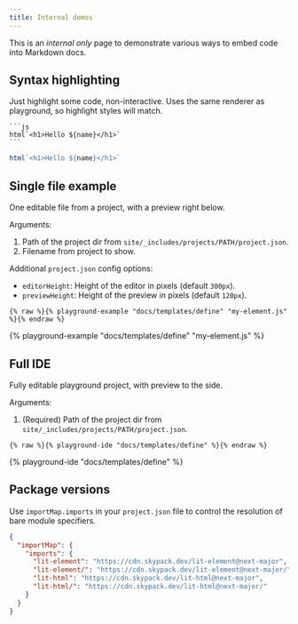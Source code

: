 ```yaml
---
title: Internal demos
---
```


This is an _internal only_ page to demonstrate various ways to embed code into
Markdown docs.

## Syntax highlighting

Just highlight some code, non-interactive. Uses the same renderer as playground,
so highlight styles will match.

````
```js
html`<h1>Hello ${name}</h1>`
```
````

```js
html`<h1>Hello ${name}</h1>`
```

## Single file example

One editable file from a project, with a preview right below.

Arguments:
1. Path of the project dir from `site/_includes/projects/PATH/project.json`.
2. Filename from project to show.

Additional `project.json` config options:
- `editorHeight`: Height of the editor in pixels (default `300px`).
- `previewHeight`: Height of the preview in pixels (default `120px`).

```
{% raw %}{% playground-example "docs/templates/define" "my-element.js" %}{% endraw %}
```

{% playground-example "docs/templates/define" "my-element.js" %}

## Full IDE

Fully editable playground project, with preview to the side.

Arguments:
1. (Required) Path of the project dir from `site/_includes/projects/PATH/project.json`.

```
{% raw %}{% playground-ide "docs/templates/define" %}{% endraw %}
```

{% playground-ide "docs/templates/define" %}

## Package versions

Use `importMap.imports` in your `project.json` file to control the resolution of
bare module specifiers.

```json
{
  "importMap": {
    "imports": {
      "lit-element": "https://cdn.skypack.dev/lit-element@next-major",
      "lit-element/": "https://cdn.skypack.dev/lit-element@next-major/",
      "lit-html": "https://cdn.skypack.dev/lit-html@next-major",
      "lit-html/": "https://cdn.skypack.dev/lit-html@next-major/"
    }
  }
}
```

